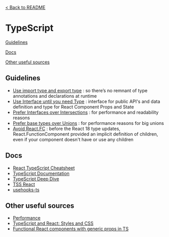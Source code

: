 ﻿[< Back to README](../README.md)

# **TypeScript**

[Guidelines](#guidelines)

[Docs](#docs)

[Other useful sources](#other-useful-sources)

## **Guidelines**
- [Use import type and export type](https://www.typescriptlang.org/docs/handbook/release-notes/typescript-3-8.html#type-only-imports-and-export) : so there’s no remnant of type annotations and declarations at runtime
- [Use Interface until you need Type](https://react-typescript-cheatsheet.netlify.app/docs/basic/getting-started/basic_type_example#types-or-interfaces) : interface for public API's and data definition and type for React Component Props and State
- [Prefer Interfaces over Intersections](https://github.com/microsoft/TypeScript/wiki/Performance#preferring-interfaces-over-intersections) : for performance and readability reasons
- [Prefer base types over Unions](https://github.com/microsoft/TypeScript/wiki/Performance#preferring-base-types-over-unions) : for performance reasons for big unions
- [Avoid React.FC](https://react-typescript-cheatsheet.netlify.app/docs/basic/getting-started/function_components) : before the React 18 type updates, React.FunctionComponent provided an implicit definition of children, even if your component doesn't have or use any children

## **Docs**

- [React TypeScript Cheatsheet](https://react-typescript-cheatsheet.netlify.app/docs/advanced/patterns_by_usecase/)
- [TypeScript Documentation](https://www.typescriptlang.org/docs/)
- [TypeScript Deep Dive](https://basarat.gitbook.io/typescript/type-system/type-assertion#as-foo-vs-foo)
- [TSS React](https://docs.tss-react.dev/)
- [usehooks-ts](https://usehooks-ts.com/react-hook/use-fetch)

## **Other useful sources**

- [Performance](https://github.com/microsoft/TypeScript/wiki/Performance)
- [TypeScript and React: Styles and CSS](https://fettblog.eu/typescript-react/styles/)
- [Functional React components with generic props in TS](https://wanago.io/2020/03/09/functional-react-components-with-generic-props-in-typescript/)
